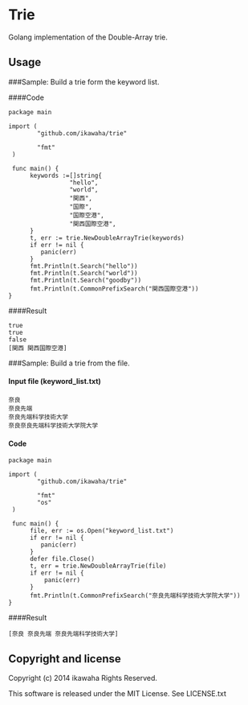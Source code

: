 Trie
============

Golang implementation of the Double-Array trie.

Usage
-----

###Sample: Build a trie form the keyword list.

####Code
```
package main

import (
        "github.com/ikawaha/trie"

        "fmt"
 )

 func main() {
      keywords :=[]string{
                 "hello",
                 "world",
                 "関西",
                 "国際",
                 "国際空港",
                 "関西国際空港",
      }
      t, err := trie.NewDoubleArrayTrie(keywords)
      if err != nil {
         panic(err)
      }
      fmt.Println(t.Search("hello"))
      fmt.Println(t.Search("world"))
      fmt.Println(t.Search("goodby"))
      fmt.Println(t.CommonPrefixSearch("関西国際空港"))
}
```

####Result
```
true
true
false
[関西 関西国際空港]
```

###Sample: Build a trie from the file.

#### Input file (keyword_list.txt)
```
奈良
奈良先端
奈良先端科学技術大学
奈良奈良先端科学技術大学院大学
```
#### Code
```
package main

import (
        "github.com/ikawaha/trie"

        "fmt"
        "os"
 )

 func main() {
      file, err := os.Open("keyword_list.txt")
      if err != nil {
         panic(err)
      }
      defer file.Close()
      t, err = trie.NewDoubleArrayTrie(file)
      if err != nil {
          panic(err)
      }
      fmt.Println(t.CommonPrefixSearch("奈良先端科学技術大学院大学"))
}
```

####Result
```
[奈良 奈良先端 奈良先端科学技術大学]
```

Copyright and license
---------------------

Copyright (c) 2014 ikawaha Rights Reserved.

This software is released under the MIT License.
See LICENSE.txt
